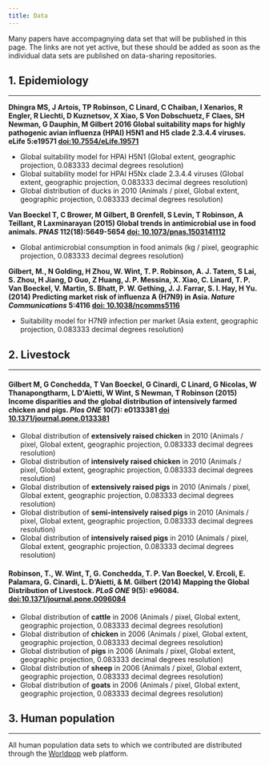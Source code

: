 ```yaml
---
title: Data
---
```


Many papers have accompagnying data set that will be published in this page. The links are not yet active, but these should be added as soon as the individual data sets are published on data-sharing repositories.

## 1. Epidemiology
***

**Dhingra MS, J Artois, TP Robinson, C Linard, C Chaiban, I Xenarios, R Engler, R Liechti, D Kuznetsov, X Xiao, S Von Dobschuetz, F Claes, SH Newman, G Dauphin, M Gilbert  2016 Global suitability maps for highly pathogenic avian influenza (HPAI) H5N1 and H5 clade 2.3.4.4 viruses. eLife 5:e19571 [doi:10.7554/eLife.19571](https://elifesciences.org/content/5/e19571)**

* Global suitability model for HPAI H5N1 (Global extent, geographic projection, 0.083333 decimal degrees resolution)
* Global suitability model for HPAI H5Nx clade 2.3.4.4 viruses (Global extent, geographic projection, 0.083333 decimal degrees resolution)
* Global distribution of ducks in 2010 (Animals / pixel, Global extent, geographic projection, 0.083333 decimal degrees resolution)

**Van Boeckel T, C Brower, M Gilbert, B Grenfell, S Levin, T Robinson, A Teillant, R Laxminarayan (2015) Global trends in antimicrobial use in food animals. *PNAS* 112(18):5649-5654 [doi: 10.1073/pnas.1503141112](http://www.pnas.org/content/112/18/5649.abstract)**

* Global antimicrobial consumption in food animals (kg / pixel,  geographic projection, 0.083333 decimal degrees resolution)

**Gilbert, M., N Golding, H Zhou, W. Wint, T. P. Robinson, A. J. Tatem, S Lai, S. Zhou, H Jiang, D Guo, Z Huang, J. P. Messina, X. Xiao, C. Linard, T. P. Van Boeckel, V. Martin, S. Bhatt, P. W. Gething, J. J. Farrar, S. I. Hay, H Yu. (2014) Predicting market risk of influenza A (H7N9) in Asia. *Nature Communications* 5:4116 [doi: 10.1038/ncomms5116](http://www.nature.com/articles/ncomms5116)**

* Suitability model for H7N9 infection per market (Asia extent, geographic projection, 0.083333 decimal degrees resolution)


## 2. Livestock
***

#### Gilbert M, G Conchedda, T Van Boeckel, G Cinardi, C Linard, G Nicolas, W Thanapongtharm, L D'Aietti, W Wint, S Newman, T Robinson (2015) Income disparities and the global distribution of intensively farmed chicken and pigs. *Plos ONE* 10(7): e0133381 [doi 10.1371/journal.pone.0133381](http://journals.plos.org/plosone/article?id=10.1371/journal.pone.0133381)

* Global distribution of **extensively raised chicken** in 2010 (Animals / pixel, Global extent, geographic projection, 0.083333 decimal degrees resolution)
* Global distribution of **intensively raised chicken** in 2010 (Animals / pixel, Global extent, geographic projection, 0.083333 decimal degrees resolution)
* Global distribution of **extensively raised pigs** in 2010 (Animals / pixel, Global extent, geographic projection, 0.083333 decimal degrees resolution)
* Global distribution of **semi-intensively raised pigs** in 2010 (Animals / pixel, Global extent, geographic projection, 0.083333 decimal degrees resolution)
* Global distribution of **intensively raised pigs** in 2010 (Animals / pixel, Global extent, geographic projection, 0.083333 decimal degrees resolution)

#### Robinson, T., W. Wint, T, G. Conchedda, T. P. Van Boeckel, V. Ercoli, E. Palamara, G. Cinardi, L. D’Aietti, & M. Gilbert (2014) Mapping the Global Distribution of Livestock. *PLoS ONE* 9(5): e96084. [doi:10.1371/journal.pone.0096084](http://journals.plos.org/plosone/article?id=10.1371/journal.pone.0096084)

* Global distribution of **cattle** in 2006 (Animals / pixel, Global extent, geographic projection, 0.083333 decimal degrees resolution)
* Global distribution of **chicken** in 2006 (Animals / pixel, Global extent, geographic projection, 0.083333 decimal degrees resolution)
* Global distribution of **pigs** in 2006 (Animals / pixel, Global extent, geographic projection, 0.083333 decimal degrees resolution)
* Global distribution of **sheep** in 2006 (Animals / pixel, Global extent, geographic projection, 0.083333 decimal degrees resolution)
* Global distribution of **goats** in 2006 (Animals / pixel, Global extent, geographic projection, 0.083333 decimal degrees resolution)

## 3. Human population
***

All human population data sets to which we contributed are distributed through the [Worldpop](http://www.worldpop.org.uk) web platform.


